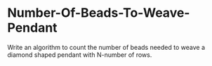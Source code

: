 # Number-Of-Beads-To-Weave-Pendant

Write an algorithm to count the number of beads needed to 
weave a diamond shaped pendant with N-number of rows.





